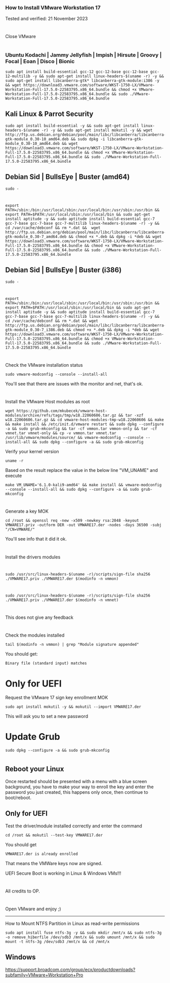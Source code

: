 ### How to Install VMware Workstation 17

Tested and verified: 21 November 2023
#

Close VMware
#
### Ubuntu Kodachi | Jammy Jellyfish | Impish | Hirsute | Groovy | Focal | Eoan | Disco | Bionic

    sudo apt install build-essential gcc-12 gcc-12-base gcc-12-base gcc-12-multilib -y && sudo apt-get install linux-headers-$(uname -r) -y && sudo apt-get install libcanberra-gtk* libcanberra-gtk-module:i386 -y && wget https://download3.vmware.com/software/WKST-1750-LX/VMware-Workstation-Full-17.5.0-22583795.x86_64.bundle && chmod +x VMware-Workstation-Full-17.5.0-22583795.x86_64.bundle && sudo ./VMware-Workstation-Full-17.5.0-22583795.x86_64.bundle
    
## Kali Linux & Parrot Security

    sudo apt install build-essential -y && sudo apt-get install linux-headers-$(uname -r) -y && sudo apt-get install mokutil -y && wget http://ftp.us.debian.org/debian/pool/main/libc/libcanberra/libcanberra-gtk-module_0.30-10_amd64.deb && sudo dpkg -i libcanberra-gtk-module_0.30-10_amd64.deb && wget https://download3.vmware.com/software/WKST-1750-LX/VMware-Workstation-Full-17.5.0-22583795.x86_64.bundle && chmod +x VMware-Workstation-Full-17.5.0-22583795.x86_64.bundle && sudo ./VMware-Workstation-Full-17.5.0-22583795.x86_64.bundle
    
## Debian Sid | BullsEye | Buster (amd64)
    
    sudo -
#    
    export PATH=/sbin:/bin:/usr/local/sbin:/usr/local/bin:/usr/sbin:/usr/bin && export PATH=$PATH:/usr/local/sbin:/usr/local/bin && sudo apt-get install aptitude -y && sudo aptitude install build-essential gcc-7 gcc-7-base gcc-7-base gcc-7-multilib linux-headers-$(uname -r) -y && cd /var/cache/debconf && rm *.dat &&  wget http://ftp.us.debian.org/debian/pool/main/libc/libcanberra/libcanberra-gtk-module_0.30-7_amd64.deb && chmod +x *.deb && dpkg -i *deb && wget https://download3.vmware.com/software/WKST-1750-LX/VMware-Workstation-Full-17.5.0-22583795.x86_64.bundle && chmod +x VMware-Workstation-Full-17.5.0-22583795.x86_64.bundle && sudo ./VMware-Workstation-Full-17.5.0-22583795.x86_64.bundle
    
## Debian Sid | BullsEye | Buster (i386)
    sudo -
#    
    export PATH=/sbin:/bin:/usr/local/sbin:/usr/local/bin:/usr/sbin:/usr/bin && export PATH=$PATH:/usr/local/sbin:/usr/local/bin && sudo apt-get install aptitude -y && sudo aptitude install build-essential gcc-7 gcc-7-base gcc-7-base gcc-7-multilib linux-headers-$(uname -r) -y && cd /var/cache/debconf && rm *.dat && wget http://ftp.us.debian.org/debian/pool/main/libc/libcanberra/libcanberra-gtk-module_0.30-7_i386.deb && chmod +x *.deb && dpkg -i *deb && wget https://download3.vmware.com/software/WKST-1750-LX/VMware-Workstation-Full-17.5.0-22583795.x86_64.bundle && chmod +x VMware-Workstation-Full-17.5.0-22583795.x86_64.bundle && sudo ./VMware-Workstation-Full-17.5.0-22583795.x86_64.bundle
#
#   
Check the VMware installation status

    sudo vmware-modconfig --console --install-all

You'll see that there are issues with the monitor and net, that's ok.
#
#
#
Install the VMware Host modules as root

    wget https://github.com/mkubecek/vmware-host-modules/archive/refs/tags/tmp/w18.22060606.tar.gz && tar -xzf w18.22060606.tar.gz && cd vmware-host-modules-tmp-w18.22060606 && make && make install && /etc/init.d/vmware restart && sudo dpkg --configure -a && sudo grub-mkconfig && tar -cf vmmon.tar vmmon-only && tar -cf vmnet.tar vmnet-only && cp -v vmmon.tar vmnet.tar /usr/lib/vmware/modules/source/ && vmware-modconfig --console --install-all && sudo dpkg --configure -a && sudo grub-mkconfig
    
Verify your kernel version

    uname -r

Based on the result replace the value in the below line "VM_UNAME" and execute

    make VM_UNAME='6.1.0-kali9-amd64' && make install && vmware-modconfig --console --install-all && sudo dpkg --configure -a && sudo grub-mkconfig
#
    

Generate a key MOK

    cd /root && openssl req -new -x509 -newkey rsa:2048 -keyout VMWARE17.priv -outform DER -out VMWARE17.der -nodes -days 36500 -subj "/CN=VMWARE/"

You'll see info that it did it ok.
#
#

Install the drivers modules
#
    sudo /usr/src/linux-headers-$(uname -r)/scripts/sign-file sha256 ./VMWARE17.priv ./VMWARE17.der $(modinfo -n vmmon)
#
    sudo /usr/src/linux-headers-$(uname -r)/scripts/sign-file sha256 ./VMWARE17.priv ./VMWARE17.der $(modinfo -n vmnet)
#
#
This does not give any feedback
#
#
#
#
Check the modules installed

    tail $(modinfo -n vmmon) | grep "Module signature appended"

You should get:

    Binary file (standard input) matches
    
# Only for UEFI
Request the VMware 17 sign key enrollment MOK 

    sudo apt install mokutil -y && mokutil --import VMWARE17.der

This will ask you to set a new password
#
# Update Grub

    sudo dpkg --configure -a && sudo grub-mkconfig
#
#
#
## Reboot your Linux

Once restarted should be presented with a menu with a blue screen background, you have to make your way to enroll the key and enter the password you just created, this happens only once, then continue to boot/reboot.

## Only for UEFI
Test the driver/module installed correctly and enter the command

    cd /root && mokutil --test-key VMWARE17.der

You should get 
    
    VMWARE17.der is already enrolled

That means the VMWare keys now are signed.

UEFI Secure Boot is working in Linux & Windows VMs!!!

#


All credits to OP.
    
#
Open VMware and enjoy ;)

-----------------
How to Mount NTFS Partition in Linux as read-write permissions

    sudo apt install fuse ntfs-3g -y && sudo mkdir /mnt/x && sudo ntfs-3g -o remove_hiberfile /dev/sdb3 /mnt/x && sudo umount /mnt/x && sudo mount -t ntfs-3g /dev/sdb3 /mnt/x && cd /mnt/x


## Windows

https://support.broadcom.com/group/ecx/productdownloads?subfamily=VMware+Workstation+Pro
